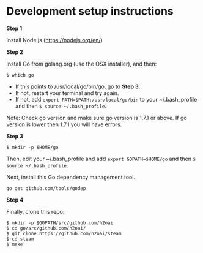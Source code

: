 
# Development setup instructions

**Step 1**

Install Node.js (https://nodejs.org/en/)

**Step 2**

Install Go from golang.org (use the OSX installer), and then:
```
$ which go
```

- If this points to /usr/local/go/bin/go, go to **Step 3**.
- If not, restart your terminal and try again.
- If not, add `export PATH=$PATH:/usr/local/go/bin` to your ~/.bash_profile and then `$ source ~/.bash_profile`.

Note: Check go version and make sure go version is 1.7.1 or above. If go version is lower then 1.7.1 you will have errors. 

**Step 3**

```
$ mkdir -p $HOME/go
```

Then, edit your ~/.bash_profile and add `export GOPATH=$HOME/go` and then `$ source ~/.bash_profile`.

Next, install this Go dependency management tool.

```
go get github.com/tools/godep
```

**Step 4**

Finally, clone this repo:

```
$ mkdir -p $GOPATH/src/github.com/h2oai
$ cd go/src/github.com/h2oai/
$ git clone https://github.com/h2oai/steam
$ cd steam
$ make
```
